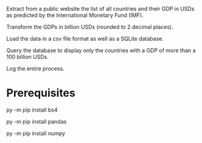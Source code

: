 Extract from a public website the list of all countries and their GDP in USDs as predicted by the International Monetary Fund (IMF).

Transform the GDPs in billion USDs (rounded to 2 decimal places).

Load the data in a csv file format as well as a SQLite database.

Query the database to display only the countries with a GDP of more than a 100 billion USDs.

Log the entire process.



# Prerequisites
py -m pip install bs4

py -m pip install pandas

py -m pip install numpy
